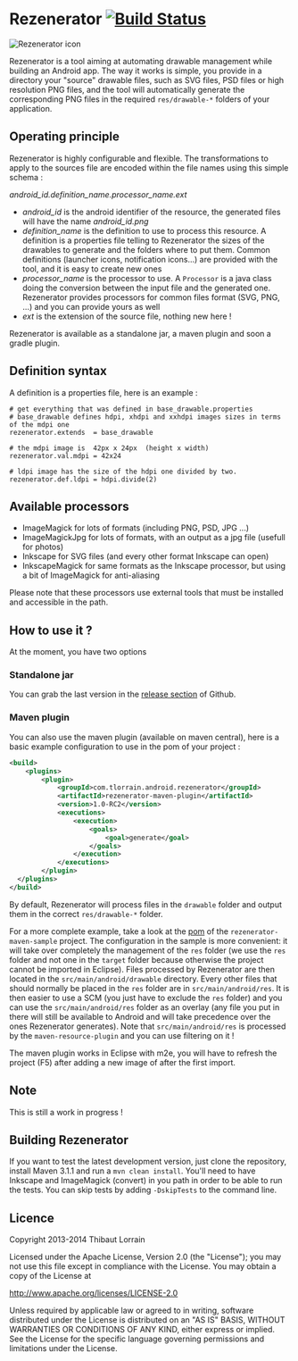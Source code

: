 # Rezenerator [![Build Status](https://travis-ci.org/fredszaq/Rezenerator.png?branch=master)](https://travis-ci.org/fredszaq/Rezenerator)

![Rezenerator icon](../../raw/master/rezenerator.png)

Rezenerator is a tool aiming at automating drawable management while building an Android app. The way it works is simple, you provide in a directory your "source" drawable files, such as SVG files, PSD files or high resolution PNG files, and the tool will automatically generate the corresponding PNG files in the required `res/drawable-*` folders of your application.

## Operating principle

Rezenerator is highly configurable and flexible. The transformations to apply to the sources file are encoded within the file names using this simple schema :

*android_id.definition_name.processor_name.ext*

* *android_id* is the android identifier of the resource, the generated files will have the name *android_id.png*
* *definition_name* is the definition to use to process this resource. A definition is a properties file telling to Rezenerator the sizes of the drawables to generate and the folders where to put them. Common definitions (launcher icons, notification icons...) are provided with the tool, and it is easy to create new ones
* *processor_name* is the processor to use. A `Processor` is a java class doing the conversion between the input file and the generated one. Rezenerator provides processors for common files format (SVG, PNG, ...) and you can provide yours as well
* *ext* is the extension of the source file, nothing new here ! 

Rezenerator is available as a standalone jar, a maven plugin and soon a gradle plugin.

## Definition syntax 
A definition is a properties file, here is an example : 

```properties
# get everything that was defined in base_drawable.properties
# base_drawable defines hdpi, xhdpi and xxhdpi images sizes in terms of the mdpi one
rezenerator.extends  = base_drawable

# the mdpi image is  42px x 24px  (height x width)
rezenerator.val.mdpi = 42x24

# ldpi image has the size of the hdpi one divided by two. 
rezenerator.def.ldpi = hdpi.divide(2) 
```


## Available processors
* ImageMagick for lots of formats (including PNG, PSD, JPG ...)
* ImageMagickJpg for lots of formats, with an output as a jpg file (usefull for photos)
* Inkscape for SVG files (and every other format Inkscape can open)
* InkscapeMagick for same formats as the Inkscape processor, but using a bit of ImageMagick for anti-aliasing

Please note that these processors use external tools that must be installed and accessible in the path.

## How to use it ? 
At the moment, you have two options

### Standalone jar
You can grab the last version in the [release section](../../releases) of Github.

### Maven plugin
You can also use the maven plugin (available on maven central), here is a basic example configuration to use in the pom of your project : 

```xml
<build>
	<plugins>
		<plugin>
			<groupId>com.tlorrain.android.rezenerator</groupId>
			<artifactId>rezenerator-maven-plugin</artifactId>
			<version>1.0-RC2</version>
			<executions>
				<execution>
					<goals>
						<goal>generate</goal>
					</goals>
				</execution>
			</executions>
		</plugin>
  </plugins>
</build>
```
By default, Rezenerator will process files in the `drawable` folder and output them in the correct `res/drawable-*` folder. 
      
For a more complete example, take a look at the [pom](../../blob/master/rezenerator-maven-sample/pom.xml) of the `rezenerator-maven-sample` project. The configuration in the sample is more convenient: it will take over completely the management of the `res` folder (we use the `res` folder and not one in the `target` folder because otherwise the project cannot be imported in Eclipse). Files processed by Rezenerator are then located in the `src/main/android/drawable` directory. Every other files that should normally be placed in the `res` folder are in `src/main/android/res`. It is then easier to use a SCM (you just have to exclude the `res` folder) and you can use the `src/main/android/res` folder as an overlay (any file you put in there will still be available to Android and will take precedence over the ones Rezenerator generates). Note that `src/main/android/res` is processed by the `maven-resource-plugin` and you can use filtering on it !

The maven plugin works in Eclipse with m2e, you will have to refresh the project (F5) after adding a new image of after the first import. 

## Note

This is still a work in progress !

## Building Rezenerator

If you want to test the latest development version, just clone the repository, install Maven 3.1.1 and run a `mvn clean install`. You'll need to have Inkscape and ImageMagick (convert) in you path in order to be able to run the tests. You can skip tests by adding `-DskipTests` to the command line. 

## Licence

Copyright 2013-2014 Thibaut Lorrain

Licensed under the Apache License, Version 2.0 (the "License");
you may not use this file except in compliance with the License.
You may obtain a copy of the License at

  http://www.apache.org/licenses/LICENSE-2.0

Unless required by applicable law or agreed to in writing, software
distributed under the License is distributed on an "AS IS" BASIS,
WITHOUT WARRANTIES OR CONDITIONS OF ANY KIND, either express or implied.
See the License for the specific language governing permissions and
limitations under the License.

